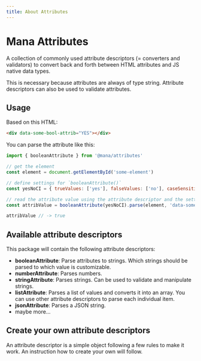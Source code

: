 ```yaml
---
title: About Attributes
---
```


# Mana Attributes

A collection of commonly used attribute descriptors (= converters and validators) to convert back and forth between HTML attributes and JS native data types.

This is necessary because attributes are always of type string. Attribute descriptors can also be used to validate attributes.

## Usage

Based on this HTML:

~~~ html
<div data-some-bool-attrib="YES"></div>
~~~

You can parse the attribute like this:

~~~ js
import { booleanAttribute } from '@mana/attributes'

// get the element
const element = document.getElementById('some-element')

// define settings for `booleanAttribute()`
const yesNoCI = { trueValues: ['yes'], falseValues: ['no'], caseSensitive: false }

// read the attribute value using the attribute descriptor and the settings from above
const attribValue = booleanAttribute(yesNoCI).parse(element, 'data-some-bool-attrib')

attribValue // -> true
~~~

## Available attribute descriptors

This package will contain the following attribute descriptors:

- **booleanAttribute**: Parse attributes to strings. Which strings should be parsed to which value is customizable.
- **numberAttribute**: Parses numbers.
- **stringAttribute**: Parses strings. Can be used to validate and manipulate strings.
- **listAttribute**: Parses a list of values and converts it into an array. You can use other attribute descriptors to parse each individual item.
- **jsonAttribute**: Parses a JSON string.
- maybe more...

## Create your own attribute descriptors

An attribute descriptor is a simple object following a few rules to make it work. An instruction how to create your own will follow.